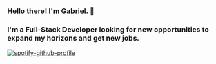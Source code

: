 ### Hello there! I'm Gabriel. 👋

### I'm a Full-Stack Developer looking for new opportunities to expand my horizons and get new jobs.


[![spotify-github-profile](https://spotify-github-profile.vercel.app/api/view?uid=mcs4hcnj4atqyp1g5p9x7qxld&cover_image=true&theme=natemoo-re)](https://github.com/kittinan/spotify-github-profile)
